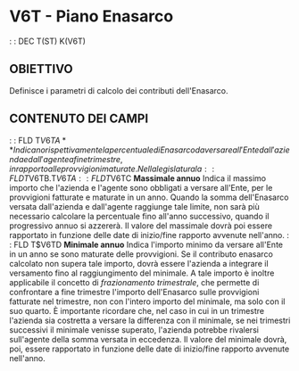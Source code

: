 # V6T - Piano Enasarco
 :  : DEC T(ST) K(V6T)
## OBIETTIVO
Definisce i parametri di calcolo dei contributi dell'Enasarco.
## CONTENUTO DEI CAMPI
 :  : FLD T$V6TA **% Enasarco a carico della ditta/agente**
Indicano rispettivamente la percentuale di Enasarco da versare all'Ente dall'azienda e dall'agente a fine trimestre, in rapporto alle provvigioni maturate.
Nella legislatura la % può variare a seconda che l'agente sia o meno monomandatario (cioè lavori per una o più aziende) e che sia un agente di commercio.
 :  : FLD T$V6TB.T$V6TA
 :  : FLD T$V6TC **Massimale annuo**
Indica il massimo importo che l'azienda e l'agente sono obbligati a versare all'Ente, per le provvigioni fatturate e maturate in un anno. Quando la somma dell'Enasarco versata dall'azienda e dall'agente raggiunge tale limite, non sarà più necessario calcolare la percentuale fino all'anno successivo, quando il progressivo annuo si azzererà.
Il valore del massimale dovrà poi essere rapportato in funzione delle date di inizio/fine rapporto avvenute nell'anno.
 :  : FLD T$V6TD **Minimale annuo**
Indica l'importo minimo da versare all'Ente in un anno se sono maturate delle provvigioni.
Se il contributo enasarco calcolato non supera tale importo, dovrà essere l'azienda a integrare il versamento fino al raggiungimento del minimale.
A tale importo è inoltre applicabile il concetto di _frazionamento trimestrale_, che permette di confrontare a fine trimestre l'importo dell'Enasarco sulle provvigioni fatturate nel trimestre, non con l'intero importo del minimale, ma solo con il suo quarto.
È importante ricordare che, nel caso in cui in un trimestre l'azienda sia costretta a versare la differenza con il minimale, se nei trimestri successivi il minimale venisse superato, l'azienda potrebbe rivalersi sull'agente della somma versata in eccedenza.
Il valore del minimale dovrà, poi, essere rapportato in funzione delle date di inizio/fine rapporto avvenute nell'anno.
